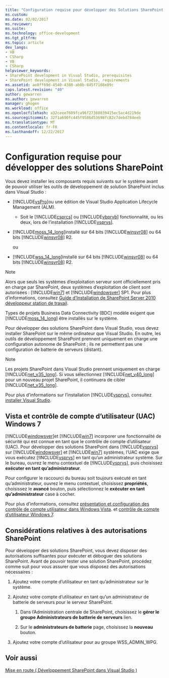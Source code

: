 ```yaml
---
title: "Configuration requise pour développer des Solutions SharePoint | Documents Microsoft"
ms.custom: 
ms.date: 02/02/2017
ms.reviewer: 
ms.suite: 
ms.technology: office-development
ms.tgt_pltfrm: 
ms.topic: article
dev_langs:
- VB
- CSharp
- VB
- CSharp
helpviewer_keywords:
- SharePoint development in Visual Studio, prerequisites
- SharePoint development in Visual Studio, requirements
ms.assetid: ae8ff69d-4540-4380-ab0b-845f7108e89c
caps.latest.revision: "40"
author: gewarren
ms.author: gewarren
manager: ghogen
ms.workload: office
ms.openlocfilehash: a32ceee7609fca96f27388839415ec5ac4d219de
ms.sourcegitcommit: 32f1a690fc445f9586d53698fc82c7debd784eeb
ms.translationtype: MT
ms.contentlocale: fr-FR
ms.lasthandoff: 12/22/2017
---
```

# <a name="requirements-for-developing-sharepoint-solutions"></a>Configuration requise pour développer des solutions SharePoint
  Vous devez installer les composants requis suivants sur le système avant de pouvoir utiliser les outils de développement de solution SharePoint inclus dans Visual Studio :  
  
-   [!INCLUDE[vsPro](../sharepoint/includes/vspro-md.md)]ou une édition de Visual Studio Application Lifecycle Management (ALM).  
  
    -   Soit le [!INCLUDE[csprcs](../sharepoint/includes/csprcs-md.md)] ou [!INCLUDE[vbprvb](../sharepoint/includes/vbprvb-md.md)] fonctionnalité, ou les deux, lors de l’installation [!INCLUDE[vsprvs](../sharepoint/includes/vsprvs-md.md)].  
  
-   [!INCLUDE[moss_14_long](../sharepoint/includes/moss-14-long-md.md)]installé sur 64 bits [!INCLUDE[winsvr08](../sharepoint/includes/winsvr08-md.md)] ou 64 bits [!INCLUDE[winsvr08](../sharepoint/includes/winsvr08-md.md)] R2.  
  
     ou  
  
-   [!INCLUDE[wss_14_long](../sharepoint/includes/wss-14-long-md.md)]installé sur 64 bits [!INCLUDE[winsvr08](../sharepoint/includes/winsvr08-md.md)] ou 64 bits [!INCLUDE[winsvr08](../sharepoint/includes/winsvr08-md.md)] R2.  
  
> [!NOTE]  
>  Alors que seuls les systèmes d’exploitation serveur sont officiellement pris en charge par SharePoint, deux systèmes d’exploitation de client sont autorisées : [!INCLUDE[win7](../sharepoint/includes/win7-md.md)] et [!INCLUDE[windowsver](../sharepoint/includes/windowsver-md.md)] SP1. Pour plus d’informations, consultez [Guide d’Installation de SharePoint Server 2010 développeur station de travail](http://go.microsoft.com/fwlink/?LinkID=164557).  
  
 Types de projets Business Data Connectivity (BDC) modèle exigent que [!INCLUDE[moss_14_long](../sharepoint/includes/moss-14-long-md.md)] être installés sur le système.  
  
 Pour développer des solutions SharePoint dans Visual Studio, vous devez installer SharePoint sur le même ordinateur que Visual Studio. En outre, les outils de développement SharePoint prennent uniquement en charge une configuration autonome de SharePoint ; ils ne permettent pas une configuration de batterie de serveurs (distant).  
  
> [!NOTE]  
>  Les projets SharePoint dans Visual Studio prennent uniquement en charge [!INCLUDE[net_v35_long](../sharepoint/includes/net-v35-long-md.md)]. Si vous sélectionnez [!INCLUDE[net_v40_long](../sharepoint/includes/net-v40-long-md.md)] pour un nouveau projet SharePoint, il continuera de cibler [!INCLUDE[net_v35_long](../sharepoint/includes/net-v35-long-md.md)].  
  
 Pour plus d’informations sur l’installation [!INCLUDE[vsprvs](../sharepoint/includes/vsprvs-md.md)], consultez [installer Visual Studio](../install/install-visual-studio.md).  
  
## <a name="vista-and-windows-7-user-account-control-uac"></a>Vista et contrôle de compte d’utilisateur (UAC) Windows 7  
 [!INCLUDE[windowsver](../sharepoint/includes/windowsver-md.md)]et [!INCLUDE[win7](../sharepoint/includes/win7-md.md)] incorporer une fonctionnalité de sécurité qui est connue en tant que le contrôle de compte d’utilisateur (UAC). Pour développer des solutions SharePoint dans [!INCLUDE[vsprvs](../sharepoint/includes/vsprvs-md.md)] sur [!INCLUDE[windowsver](../sharepoint/includes/windowsver-md.md)] et [!INCLUDE[win7](../sharepoint/includes/win7-md.md)] systèmes, l’UAC exige que vous exécutez [!INCLUDE[vsprvs](../sharepoint/includes/vsprvs-md.md)] en tant qu’un administrateur système. Sur le bureau, ouvrez le menu contextuel de [!INCLUDE[vsprvs](../sharepoint/includes/vsprvs-md.md)], puis choisissez **exécuter en tant qu’administrateur**.  
  
 Pour configurer le raccourci du bureau soit toujours exécuté en tant qu’administrateur, ouvrez le menu contextuel, choisissez **propriétés**, choisissez le **avancé** bouton, puis sélectionnez le **exécuter en tant qu’administrateur**  case à cocher.  
  
 Pour plus d’informations, consultez [présentation et configuration des contrôle de compte utilisateur dans Windows Vista](http://go.microsoft.com/fwlink/?LinkID=156476). et [contrôle de compte d’utilisateur Windows 7](http://go.microsoft.com/fwlink/?LinkId=177523).  
  
## <a name="sharepoint-permissions-considerations"></a>Considérations relatives à des autorisations SharePoint  
 Pour développer des solutions SharePoint, vous devez disposer des autorisations suffisantes pour exécuter et déboguer des solutions SharePoint. Avant de pouvoir tester une solution SharePoint, procédez comme suit pour vous assurer que vous disposez des autorisations nécessaires :  
  
1.  Ajoutez votre compte d’utilisateur en tant qu’administrateur sur le système.  
  
2.  Ajoutez votre compte d’utilisateur en tant qu’un administrateur de batterie de serveurs pour le serveur SharePoint.  
  
    1.  Dans l’Administration centrale de SharePoint, choisissez le **gérer le groupe Administrateurs de batterie de serveurs** lien.  
  
    2.  Sur le **administrateurs de batterie** page, choisissez la **nouveau** bouton.  
  
3.  Ajoutez votre compte d’utilisateur pour au groupe WSS_ADMIN_WPG.  
  
## <a name="see-also"></a>Voir aussi  
 [Mise en route &#40; Développement SharePoint dans Visual Studio &#41;](../sharepoint/getting-started-sharepoint-development-in-visual-studio.md)  
  
  